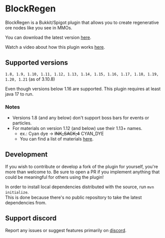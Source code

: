 # BlockRegen

BlockRegen is a Bukkit/Spigot plugin that allows you to create regenerative ore nodes like you see in MMOs.

You can download the latest version [here](https://github.com/Wertik/BlockRegen/releases/latest).

Watch a video about how this plugin works [here](https://www.youtube.com/watch?v=fiMwm317oaA&ab_channel=SoulStriker).

## Supported versions

``1.8, 1.9, 1.10, 1.11, 1.12, 1.13, 1.14, 1.15, 1.16, 1.17, 1.18, 1.19, 1.20, 1.21`` (as of 3.10.8)

Even though versions below 1.16 are supported. This plugin requires at least java 17 to run.

### Notes

* Versions 1.8 (and any below) don't support boss bars for events or particles.
* For materials on version 1.12 (and below) use their 1.13+ names.
  * ex.: Cyan dye -> ~~INK_SACK;4~~ CYAN_DYE
  * You can find a list of materials [here](https://github.com/CryptoMorin/XSeries/blob/master/src/main/java/com/cryptomorin/xseries/XMaterial.java).

## Development

If you wish to contribute or develop a fork of the plugin for yourself, you're more than welcome to.
Be sure to open a PR if you implement anything that could be meaningful for others using the plugin!

In order to install local dependencies distributed with the source, run `mvn initialize`. \
This is done because there's no public repository to take the latest dependencies from.

## Support discord

Report any issues or suggest features primarily on [discord](https://discord.gg/ZCxMca5).
